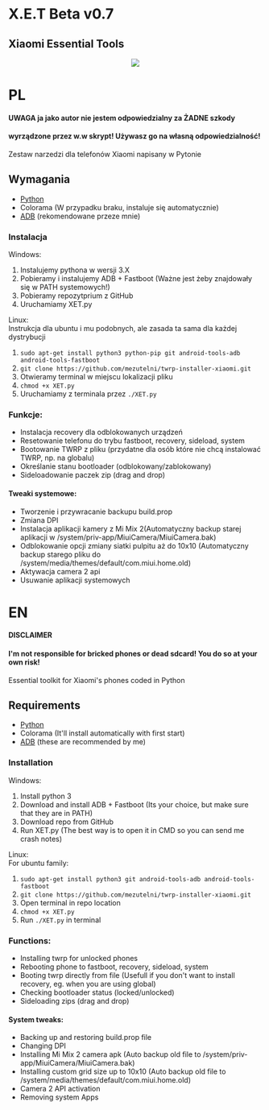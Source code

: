 # X.E.T Beta v0.7
## Xiaomi Essential Tools

<center><img src="https://github.com/mezutelni/twrp-installer-xiaomi/blob/master/xet.png"/></center>

# PL


#### UWAGA ja jako autor nie jestem odpowiedzialny za ŻADNE szkody
#### wyrządzone przez w.w skrypt! Używasz go na własną odpowiedzialność!

Zestaw narzedzi dla telefonów Xiaomi napisany w Pytonie

## Wymagania
- [Python](https://www.python.org/ftp/python/3.6.5/python-3.6.5.exe)
- Colorama (W przypadku braku, instaluje się automatycznie)
- [ADB](https://forum.xda-developers.com/showthread.php?t=2588979) (rekomendowane przeze mnie)

### Instalacja
Windows:<br>
1. Instalujemy pythona w wersji 3.X<br>
2. Pobieramy i instalujemy ADB + Fastboot (Ważne jest żeby znajdowały się w PATH systemowych!)<br>
3. Pobieramy repozytprium z GitHub<br>
4. Uruchamiamy XET.py<br>

Linux:<br>
Instrukcja dla ubuntu i mu podobnych, ale zasada ta sama dla każdej dystrybucji<br>
1. `sudo apt-get install python3 python-pip git android-tools-adb android-tools-fastboot`<br>
2. `git clone https://github.com/mezutelni/twrp-installer-xiaomi.git`<br>
3. Otwieramy terminal w miejscu lokalizacji pliku<br>
4. `chmod +x XET.py`<br>
5. Uruchamiamy z terminala przez `./XET.py`<br>
    
### Funkcje:
- Instalacja recovery dla odblokowanych urządzeń<br>
- Resetowanie telefonu do trybu fastboot, recovery, sideload, system<br>
- Bootowanie TWRP z pliku (przydatne dla osób które nie chcą instalować TWRP, np. na globalu)<br>
- Określanie stanu bootloader (odblokowany/zablokowany)<br>
- Sideloadowanie paczek zip (drag and drop)<br>
#### Tweaki systemowe:
- Tworzenie i przywracanie backupu build.prop<br>
- Zmiana DPI<br>
- Instalacja aplikacji kamery z Mi Mix 2(Automatyczny backup starej aplikacji w /system/priv-app/MiuiCamera/MiuiCamera.bak)<br>
- Odblokowanie opcji zmiany siatki pulpitu aż do 10x10 (Automatyczny backup starego pliku do /system/media/themes/default/com.miui.home.old)<br>
- Aktywacja camera 2 api<br>
- Usuwanie aplikacji systemowych<br>

# EN

#### DISCLAIMER
#### I'm not responsible for bricked phones or dead sdcard! You do so at your own risk!

Essential toolkit for Xiaomi's phones coded in Python

## Requirements
- [Python](https://www.python.org/ftp/python/3.6.5/python-3.6.5.exe)
- Colorama (It'll install automatically with first start)
- [ADB](https://forum.xda-developers.com/showthread.php?t=2588979) (these are recommended by me)

### Installation

Windows:<br>
1. Install python 3<br>
2. Download and install ADB + Fastboot (Its your choice, but make sure that they are in PATH)<br>
3. Download repo from GitHub<br>
4. Run XET.py (The best way is to open it in CMD so you can send me crash notes)<br>

Linux:<br>
For ubuntu family:<br>
1. `sudo apt-get install python3 git android-tools-adb android-tools-fastboot`<br>
2. `git clone https://github.com/mezutelni/twrp-installer-xiaomi.git`<br>
3. Open terminal in repo location<br>
4. `chmod +x XET.py`<br>
5. Run `./XET.py` in terminal<br>
### Functions:
- Installing twrp for unlocked phones<br>
- Rebooting phone to fastboot, recovery, sideload, system<br>
- Booting twrp directly from file (Usefull if you don't want to install recovery, eg. when you are using global)<br>
- Checking bootloader status (locked/unlocked)<br>
- Sideloading zips (drag and drop)<br>
#### System tweaks:
- Backing up and restoring build.prop file<br>
- Changing DPI<br>
- Installing Mi Mix 2 camera apk (Auto backup old file to /system/priv-app/MiuiCamera/MiuiCamera.bak)<br>
- Installing custom grid size up to 10x10 (Auto backup old file to /system/media/themes/default/com.miui.home.old)<br>
- Camera 2 API activation<br>
- Removing system Apps<br>

